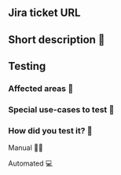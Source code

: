 ## Jira ticket URL 
<!--- Jira url -->

## Short description 📖
<!--- Short description of the change, can include screenshot, gif, etc. -->

## Testing

### Affected areas 🧭
<!--- List all areas that can be affected by the changes introduced -->

### Special use-cases to test 🧷
<!--- List all use-cases that could have changed -->

### How did you test it? 🤔
<!--- Short summary of how did you test your own implementation -->
Manual 💁‍♂️

Automated 💻